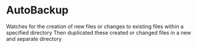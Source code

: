 # AutoBackup

Watches for the creation of new files or changes to existing files within a specified directory
Then duplicated these created or changed files in a new and separate directory
